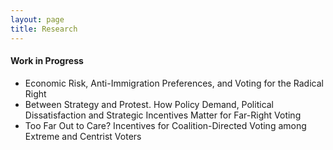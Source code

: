 ```yaml
---
layout: page
title: Research
---
```


#### Work in Progress
* Economic Risk, Anti-Immigration Preferences, and Voting for the
Radical Right
* Between Strategy and Protest. How Policy Demand, Political
Dissatisfaction and Strategic Incentives Matter for Far-Right Voting
* Too Far Out to Care? Incentives for Coalition-Directed Voting among
  Extreme and Centrist Voters
